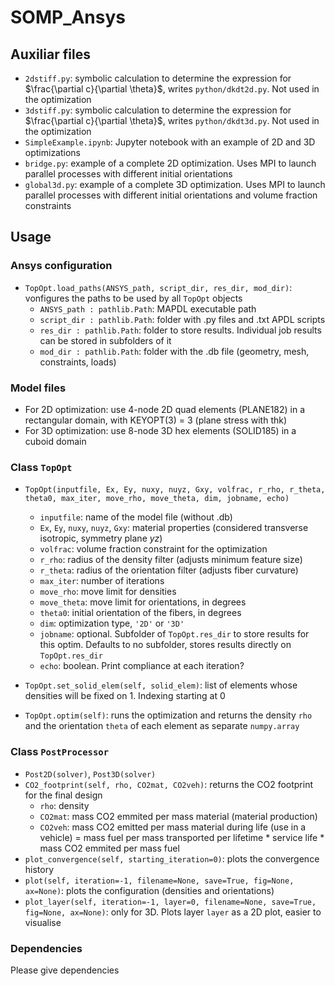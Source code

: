 # SOMP_Ansys

## Auxiliar files

- `2dstiff.py`: symbolic calculation to determine the expression for $\frac{\partial c}{\partial \theta}$, writes `python/dkdt2d.py`. Not used in the optimization
- `3dstiff.py`: symbolic calculation to determine the expression for $\frac{\partial c}{\partial \theta}$, writes `python/dkdt3d.py`. Not used in the optimization
- `SimpleExample.ipynb`: Jupyter notebook with an example of 2D and 3D optimizations
- `bridge.py`: example of a complete 2D optimization. Uses MPI to launch parallel processes with different initial orientations
- `global3d.py`: example of a complete 3D optimization. Uses MPI to launch parallel processes with different initial orientations and volume fraction constraints

## Usage 

### Ansys configuration

- `TopOpt.load_paths(ANSYS_path, script_dir, res_dir, mod_dir)`: vonfigures the paths to be used by all `TopOpt` objects
  - `ANSYS_path : pathlib.Path`: MAPDL executable path
  - `script_dir : pathlib.Path`: folder with .py files and .txt APDL scripts
  - `res_dir : pathlib.Path`: folder to store results. Individual job results can be stored in subfolders of it
  - `mod_dir : pathlib.Path`: folder with the .db file (geometry, mesh, constraints, loads)

### Model files

- For 2D optimization: use 4-node 2D quad elements (PLANE182) in a rectangular domain, with KEYOPT(3) = 3 (plane stress with thk)
- For 3D optimization: use 8-node 3D hex elements (SOLID185) in a cuboid domain

### Class `TopOpt`

- `TopOpt(inputfile, Ex, Ey, nuxy, nuyz, Gxy, volfrac, r_rho, r_theta, theta0, max_iter, move_rho, move_theta, dim, jobname, echo)`
  - `inputfile`: name of the model file (without .db)
  - `Ex`, `Ey`, `nuxy`, `nuyz`, `Gxy`: material properties (considered transverse isotropic, symmetry plane $yz$)
  - `volfrac`: volume fraction constraint for the optimization
  - `r_rho`: radius of the density filter (adjusts minimum feature size)
  - `r_theta`: radius of the orientation filter (adjusts fiber curvature)
  - `max_iter`: number of iterations
  - `move_rho`: move limit for densities
  - `move_theta`: move limit for orientations, in degrees
  - `theta0`: initial orientation of the fibers, in degrees
  - `dim`: optimization type, `'2D'` or `'3D'`
  - `jobname`: optional. Subfolder of `TopOpt.res_dir` to store results for this optim. Defaults to no subfolder, stores results directly on `TopOpt.res_dir`
  - `echo`: boolean. Print compliance at each iteration?

- `TopOpt.set_solid_elem(self, solid_elem)`: list of elements whose densities will be fixed on 1. Indexing starting at 0

- `TopOpt.optim(self)`: runs the optimization and returns the density `rho` and the orientation `theta` of each element as separate `numpy.array`

### Class `PostProcessor`

- `Post2D(solver)`, `Post3D(solver)`
- `CO2_footprint(self, rho, CO2mat, CO2veh)`: returns the CO2 footprint for the final design
  - `rho`: density
  - `CO2mat`: mass CO2 emmited per mass material (material production)
  - `CO2veh`: mass CO2 emitted per mass material during life (use in a vehicle) = mass fuel per mass transported per lifetime * service life * mass CO2 emmited per mass fuel
- `plot_convergence(self, starting_iteration=0)`: plots the convergence history
- `plot(self, iteration=-1, filename=None, save=True, fig=None, ax=None)`: plots the configuration (densities and orientations)
- `plot_layer(self, iteration=-1, layer=0, filename=None, save=True, fig=None, ax=None)`: only for 3D. Plots layer `layer` as a 2D plot, easier to visualise


### Dependencies
Please give dependencies
